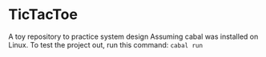 # TicTacToe
A toy repository to practice system design
Assuming cabal was installed on Linux.
To test the project out, run this command:
```cabal run```
